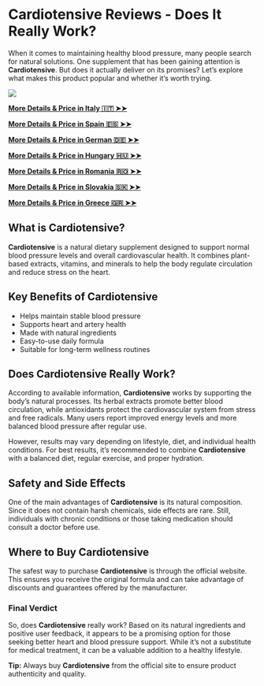 # Cardiotensive Reviews - Does It Really Work?

When it comes to maintaining healthy blood pressure, many people search for natural solutions. One supplement that has been gaining attention is **Cardiotensive**. But does it actually deliver on its promises? Let’s explore what makes this product popular and whether it’s worth trying.

![](https://i.imgur.com/QWUw7tU.png)

[**More Details & Price in Italy 🇮🇹 ➤➤**](https://uhfca64994uh.uewhbgfvds.cc/?target=-7EBNQCgQAAAezRwMDY4QABQEBEREKEQkKEQ1CEQ0SAAF_YWRjb21ibwEx&al=99063&ap=-1)

[**More Details & Price in Spain 🇪🇸 ➤➤**](https://uhfca64994uh.axdsz.pro/?target=-7EBNQCgQAAAezRwMD4JIABQEBEREKEQkKEQ1CEQ0SAAF_YWRjb21ibwEx&al=98516&ap=-1)

[**More Details & Price in German 🇩🇪 ➤➤**](https://uhfca64994uh.axdsz.pro/?target=-7EBNQCgQAAAezRwMDepMABQEBEREKEQkKEQ1CEQ0SAAF_YWRjb21ibwEx&al=99540&ap=-1)

[**More Details & Price in Hungary 🇭🇺 ➤➤**](https://uhfca64994uh.axdsz.pro/?target=-7EBNQCgQAAAezRwMDZIQABQEBEREKEQkKEQ1CEQ0SAAF_YWRjb21ibwEx&al=99560&ap=-1)

[**More Details & Price in Romania 🇷🇴 ➤➤**](https://uhfca64994uh.uewhbgfvds.cc/?target=-7EBNQCgQAAAezRwMDCYYABQEBEREKEQkKEQ1CEQ0SAAF_YWRjb21ibwEx&al=88863&ap=-1)

[**More Details & Price in Slovakia 🇸🇰 ➤➤**](https://uhfca64994uh.axdsz.pro/?target=-7EBNQCgQAAAezRwMD64kABQEBEREKEQkKEQ1CEQ0SAAF_YWRjb21ibwEx&al=94061&ap=-1)

[**More Details & Price in Greece 🇬🇷 ➤➤**](https://uhfca64994uh.uewhbgfvds.cc/?target=-7EBNQCgQAAAezRwMDy5AABQEBEREKEQkKEQ1CEQ0SAAF_YWRjb21ibwEx&al=99861&ap=-1)


## What is Cardiotensive?

**Cardiotensive** is a natural dietary supplement designed to support normal blood pressure levels and overall cardiovascular health. It combines plant-based extracts, vitamins, and minerals to help the body regulate circulation and reduce stress on the heart.

## Key Benefits of Cardiotensive

* Helps maintain stable blood pressure
* Supports heart and artery health
* Made with natural ingredients
* Easy-to-use daily formula
* Suitable for long-term wellness routines

## Does Cardiotensive Really Work?

According to available information, **Cardiotensive** works by supporting the body’s natural processes. Its herbal extracts promote better blood circulation, while antioxidants protect the cardiovascular system from stress and free radicals. Many users report improved energy levels and more balanced blood pressure after regular use.

However, results may vary depending on lifestyle, diet, and individual health conditions. For best results, it’s recommended to combine **Cardiotensive** with a balanced diet, regular exercise, and proper hydration.

## Safety and Side Effects

One of the main advantages of **Cardiotensive** is its natural composition. Since it does not contain harsh chemicals, side effects are rare. Still, individuals with chronic conditions or those taking medication should consult a doctor before use.

## Where to Buy Cardiotensive

The safest way to purchase **Cardiotensive** is through the official website. This ensures you receive the original formula and can take advantage of discounts and guarantees offered by the manufacturer.

### Final Verdict

So, does **Cardiotensive** really work? Based on its natural ingredients and positive user feedback, it appears to be a promising option for those seeking better heart and blood pressure support. While it’s not a substitute for medical treatment, it can be a valuable addition to a healthy lifestyle.

**Tip:** Always buy **Cardiotensive** from the official site to ensure product authenticity and quality.
